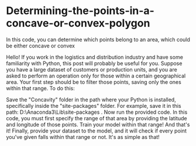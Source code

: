 # Determining-the-points-in-a-concave-or-convex-polygon
In this code, you can determine which points belong to an area, which could be either concave or convex

Hello!
If you work in the logistics and distribution industry and have some familiarity with Python, this post will probably be useful for you.
Suppose you have a large dataset of customers or production units, and you are asked to perform an operation only for those within a certain geographical area.
Your first step should be to filter those points, saving only the ones within that range.
To do this:

Save the "Concavity" folder in the path where your Python is installed, specifically inside the "site-packages" folder. For example, save it in this path: D:\Anaconda3\Lib\site-packages .
Now run the provided code. In this code, you must first specify the range of that area by providing the latitude and longitude of those points.
Train your model within that range! And that's it!
Finally, provide your dataset to the model, and it will check if every point you've given falls within that range or not.
It's as simple as that!
